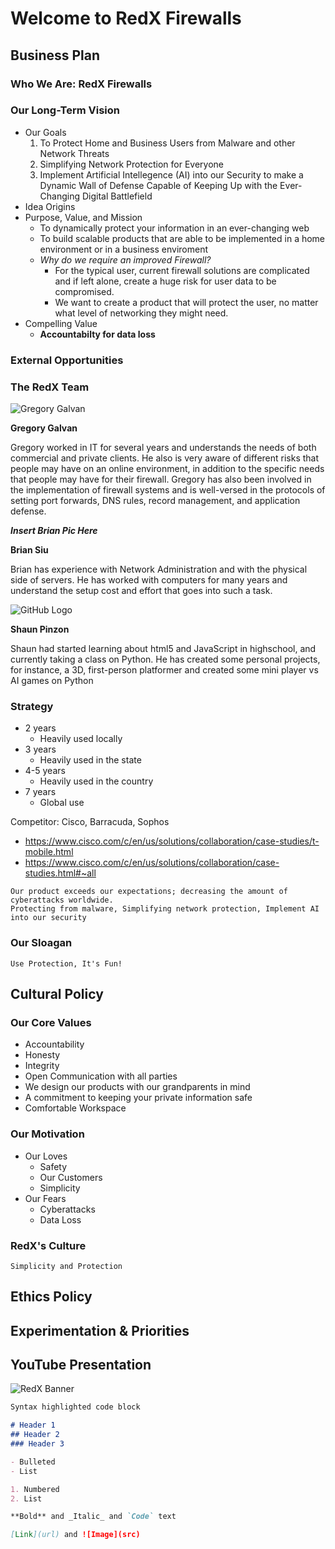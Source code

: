 # Welcome to RedX Firewalls
## Business Plan
### Who We Are: RedX Firewalls
### Our Long-Term Vision
- Our Goals
  1. To Protect Home and Business Users from Malware and other Network Threats
  2. Simplifying Network Protection for Everyone
  3. Implement Artificial Intellegence (AI) into our Security to make a Dynamic Wall of Defense Capable of Keeping Up with the Ever-Changing Digital Battlefield
- Idea Origins
- Purpose, Value, and Mission
  - To dynamically protect your information in an ever-changing web
  - To build scalable products that are able to be implemented in a home environment or in a business enviroment
  - _Why do we require an improved Firewall?_
    - For the typical user, current firewall solutions are complicated and if left alone, create a huge risk for user data to be compromised.
    - We want to create a product that will protect the user, no matter what level of networking they might need.
- Compelling Value
  - **Accountabilty for data loss**
### External Opportunities
### The RedX Team
![Gregory Galvan](https://avatars3.githubusercontent.com/u/29440821?s=96&v=4)

**Gregory Galvan**

Gregory worked in IT for several years and understands the needs of both commercial and private clients. He also is very aware of different risks that people may have on an online environment, in addition to the specific needs that people may have for their firewall. Gregory has also been involved in the implementation of firewall systems and is well-versed in the protocols of setting port forwards, DNS rules, record management, and application defense.


_**Insert Brian Pic Here**_

**Brian Siu**

Brian has experience with Network Administration and with the physical side of servers. He has worked with computers for many years and understand the setup cost and effort that goes into such a task.


![GitHub Logo](/images/logo.png)

**Shaun Pinzon**

Shaun had started learning about html5 and JavaScript in highschool, and currently taking a class on Python. He has created some personal projects, for instance, a 3D, first-person platformer and created some mini player vs AI games on Python


### Strategy 
- 2 years
  - Heavily used locally
- 3 years
  - Heavily used in the state
- 4-5 years
  - Heavily used in the country
- 7 years
  - Global use

Competitor: Cisco, Barracuda, Sophos
- https://www.cisco.com/c/en/us/solutions/collaboration/case-studies/t-mobile.html
- https://www.cisco.com/c/en/us/solutions/collaboration/case-studies.html#~all

```
Our product exceeds our expectations; decreasing the amount of cyberattacks worldwide.
Protecting from malware, Simplifying network protection, Implement AI into our security
```

### Our Sloagan
```
Use Protection, It's Fun!
```

## Cultural Policy
### Our Core Values
- Accountability 
- Honesty
- Integrity
- Open Communication with all parties
- We design our products with our grandparents in mind
- A commitment to keeping your private information safe
- Comfortable Workspace

### Our Motivation
- Our Loves
  - Safety
  - Our Customers
  - Simplicity
- Our Fears
  - Cyberattacks
  - Data Loss

### RedX's Culture
```
Simplicity and Protection
```

## Ethics Policy
## Experimentation & Priorities
## YouTube Presentation

![RedX Banner ](https://repository-images.githubusercontent.com/258019896/b934c380-84a3-11ea-884b-feaaafe332c8)

```markdown
Syntax highlighted code block

# Header 1
## Header 2
### Header 3

- Bulleted
- List

1. Numbered
2. List

**Bold** and _Italic_ and `Code` text

[Link](url) and ![Image](src)
```
